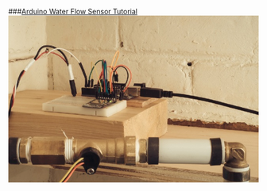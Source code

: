 ###[Arduino Water Flow Sensor Tutorial](https://plot.ly/arduino/water-flow-sensor-tutorial/)
![Arduino Flow Sensor](../../imgs/arduino-waterflow.jpg)
